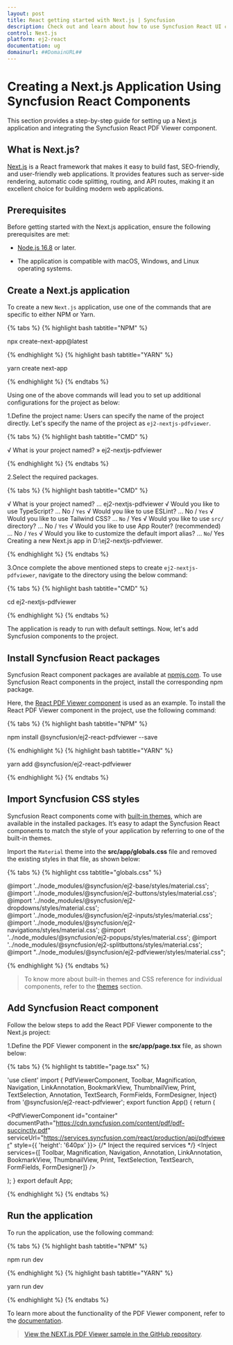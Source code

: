```yaml
---
layout: post
title: React getting started with Next.js | Syncfusion
description: Check out and learn about how to use Syncfusion React UI components in the Next.js project.
control: Next.js
platform: ej2-react
documentation: ug
domainurl: ##DomainURL##
---
```


# Creating a Next.js Application Using Syncfusion React Components

This section provides a step-by-step guide for setting up a Next.js application and integrating the Syncfusion React PDF Viewer component.

## What is Next.js?

[Next.js](https://nextjs.org/) is a React framework that makes it easy to build fast, SEO-friendly, and user-friendly web applications. It provides features such as server-side rendering, automatic code splitting, routing, and API routes, making it an excellent choice for building modern web applications.

## Prerequisites

Before getting started with the Next.js application, ensure the following prerequisites are met:

* [Node.js 16.8](https://nodejs.org/en) or later.

* The application is compatible with macOS, Windows, and Linux operating systems.

## Create a Next.js application

To create a new `Next.js` application, use one of the commands that are specific to either NPM or Yarn.

{% tabs %}
{% highlight bash tabtitle="NPM" %}

npx create-next-app@latest

{% endhighlight %}
{% highlight bash tabtitle="YARN" %}

yarn create next-app

{% endhighlight %}
{% endtabs %}

Using one of the above commands will lead you to set up additional configurations for the project as below:

1.Define the project name: Users can specify the name of the project directly. Let's specify the name of the project as `ej2-nextjs-pdfviewer`.

{% tabs %}
{% highlight bash tabtitle="CMD" %}

√ What is your project named? » ej2-nextjs-pdfviewer

{% endhighlight %}
{% endtabs %}

2.Select the required packages.

{% tabs %}
{% highlight bash tabtitle="CMD" %}

√ What is your project named? ... ej2-nextjs-pdfviewer
√ Would you like to use TypeScript? ... No / `Yes`
√ Would you like to use ESLint? ... No / `Yes`
√ Would you like to use Tailwind CSS? ... `No` / Yes
√ Would you like to use `src/` directory? ... No / `Yes`
√ Would you like to use App Router? (recommended) ... No / `Yes`
√ Would you like to customize the default import alias? ... `No`/ Yes
Creating a new Next.js app in D:\ej2-nextjs-pdfviewer.

{% endhighlight %}
{% endtabs %}

3.Once complete the above mentioned steps to create `ej2-nextjs-pdfviewer`, navigate to the directory using the below command:

{% tabs %}
{% highlight bash tabtitle="CMD" %}

cd ej2-nextjs-pdfviewer

{% endhighlight %}
{% endtabs %}

The application is ready to run with default settings. Now, let's add Syncfusion components to the project.

## Install Syncfusion React packages

Syncfusion React component packages are available at [npmjs.com](https://www.npmjs.com/search?q=ej2-react). To use Syncfusion React components in the project, install the corresponding npm package.

Here, the [React PDF Viewer component](https://www.syncfusion.com/react-components/react-pdf-viewer) is used as an example. To install the React PDF Viewer component in the project, use the following command:

{% tabs %}
{% highlight bash tabtitle="NPM" %}

 npm install @syncfusion/ej2-react-pdfviewer --save

{% endhighlight %}
{% highlight bash tabtitle="YARN" %}

yarn add @syncfusion/ej2-react-pdfviewer

{% endhighlight %}
{% endtabs %}

## Import Syncfusion CSS styles

Syncfusion React components come with [built-in themes](https://ej2.syncfusion.com/react/documentation/appearance/theme/), which are available in the installed packages. It’s easy to adapt the Syncfusion React components to match the style of your application by referring to one of the built-in themes.

Import the `Material` theme into the **src/app/globals.css** file and removed the existing styles in that file, as shown below:

{% tabs %}
{% highlight css tabtitle="globals.css" %}

@import '../node_modules/@syncfusion/ej2-base/styles/material.css';  
@import '../node_modules/@syncfusion/ej2-buttons/styles/material.css';
@import '../node_modules/@syncfusion/ej2-dropdowns/styles/material.css';  
@import '../node_modules/@syncfusion/ej2-inputs/styles/material.css';  
@import '../node_modules/@syncfusion/ej2-navigations/styles/material.css';
@import '../node_modules/@syncfusion/ej2-popups/styles/material.css';
@import '../node_modules/@syncfusion/ej2-splitbuttons/styles/material.css';
@import "../node_modules/@syncfusion/ej2-pdfviewer/styles/material.css";

{% endhighlight %}
{% endtabs %}

> To know more about built-in themes and CSS reference for individual components, refer to the [themes](https://ej2.syncfusion.com/react/documentation/appearance/theme/) section.

## Add Syncfusion React component

Follow the below steps to add the React PDF Viewer componente to the Next.js project:

1.Define the PDF Viewer component in the **src/app/page.tsx** file, as shown below:

{% tabs %}
{% highlight ts tabtitle="page.tsx" %}

'use client'
import  { PdfViewerComponent, Toolbar, Magnification, Navigation, LinkAnnotation, BookmarkView,
         ThumbnailView, Print, TextSelection, Annotation, TextSearch, FormFields, FormDesigner, Inject} from '@syncfusion/ej2-react-pdfviewer';
export function App() {
return (<div>
    <div className='control-section'>
        <PdfViewerComponent 
            id="container" 
            documentPath="https://cdn.syncfusion.com/content/pdf/pdf-succinctly.pdf"
            serviceUrl="https://services.syncfusion.com/react/production/api/pdfviewer"
            style={{ 'height': '640px' }}>
               {/* Inject the required services */}
               <Inject services={[ Toolbar, Magnification, Navigation, Annotation, LinkAnnotation, BookmarkView, ThumbnailView,
                                   Print, TextSelection, TextSearch, FormFields, FormDesigner]} />
        </PdfViewerComponent>
    </div>
</div>);
}
export default App;

{% endhighlight %}
{% endtabs %}

## Run the application

To run the application, use the following command:

{% tabs %}
{% highlight bash tabtitle="NPM" %}

npm run dev

{% endhighlight %}
{% highlight bash tabtitle="YARN" %}

yarn run dev

{% endhighlight %}
{% endtabs %}

To learn more about the functionality of the PDF Viewer component, refer to the [documentation](https://ej2.syncfusion.com/react/documentation/pdfviewer/getting-started#module-injection).

> [View the NEXT.js PDF Viewer sample in the GitHub repository](https://github.com/SyncfusionExamples/syncfusion-react-pdfviewer-component-in-nextjs).
